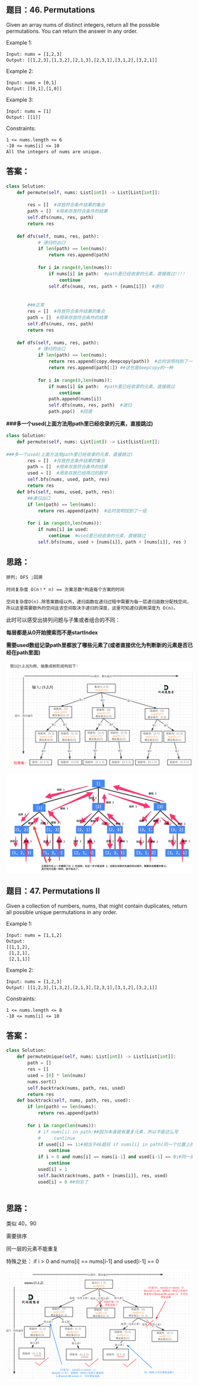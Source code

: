 ## 题目：46. Permutations
Given an array nums of distinct integers, return all the possible permutations. You can return the answer in any order.

Example 1:
```
Input: nums = [1,2,3]
Output: [[1,2,3],[1,3,2],[2,1,3],[2,3,1],[3,1,2],[3,2,1]]
```
Example 2:
```
Input: nums = [0,1]
Output: [[0,1],[1,0]]
```
Example 3:
```
Input: nums = [1]
Output: [[1]]
``` 
Constraints:
```
1 <= nums.length <= 6
-10 <= nums[i] <= 10
All the integers of nums are unique.
```
## 答案：
```python
class Solution:
    def permute(self, nums: List[int]) -> List[List[int]]:
        
        res = []  #存放符合条件结果的集合
        path = []  #用来存放符合条件的结果
        self.dfs(nums, res, path)
        return res
    
    def dfs(self, nums, res, path):
            # 递归的出口
            if len(path) == len(nums):
                return res.append(path)
            
            for i in range(0,len(nums)):
                if nums[i] in path:  #path里已经收录的元素，直接跳过!!!!
                    continue
                self.dfs(nums, res, path + [nums[i]])  #递归

 
        ###正常
        res = []  #存放符合条件结果的集合
        path = []  #用来存放符合条件的结果
        self.dfs(nums, res, path)
        return res
    
    def dfs(self, nums, res, path):
            # 递归的出口
            if len(path) == len(nums):
                return res.append(copy.deepcopy(path))  #此时说明找到了一组
                return res.append(path[:]) ##这也是deepcopy的一种
            
            for i in range(0,len(nums)):
                if nums[i] in path:  #path里已经收录的元素，直接跳过
                    continue
                path.append(nums[i])
                self.dfs(nums, res, path)  #递归
                path.pop()  #回溯
```

**###多一个used(上面方法用path里已经收录的元素，直接跳过)**
```python
class Solution:
    def permute(self, nums: List[int]) -> List[List[int]]:

###多一个used(上面方法用path里已经收录的元素，直接跳过)
        res = []  #存放符合条件结果的集合
        path = []  #用来存放符合条件的结果
        used = []  #用来存放已经用过的数字
        self.bfs(nums, used, path, res)
        return res
    def bfs(self, nums, used, path, res):
        ##递归出口
        if len(path) == len(nums):
            return res.append(path)  #此时说明找到了一组
        
        for i in range(0,len(nums)):
            if nums[i] in used:
                continue  #used里已经收录的元素，直接跳过
            self.bfs(nums, used + [nums[i]], path + [nums[i]], res )
```
## 思路：
```
排列; DFS ;回溯 

时间复杂度 O(n！* n) == 方案总数*构造每个方案的时间

空间复杂度O(n).除答案数组以外，递归函数在递归过程中需要为每一层递归函数分配栈空间，所以这里需要额外的空间且该空间取决于递归的深度，这里可知递归调用深度为 O(n)。

```
此时可以感受出排列问题与子集或者组合的不同：

**每层都是从0开始搜索而不是startIndex**

**需要used数组记录path里都放了哪些元素了(或者直接优化为判断新的元素是否已经在path里面)**


![a](https://github.com/SSRRBB/Leetcode/blob/main/Images/366.png)

![a](https://github.com/SSRRBB/Leetcode/blob/main/Images/367.png)

## 题目：47. Permutations II
Given a collection of numbers, nums, that might contain duplicates, return all possible unique permutations in any order.

Example 1:
```
Input: nums = [1,1,2]
Output:
[[1,1,2],
 [1,2,1],
 [2,1,1]]
```
Example 2:
```
Input: nums = [1,2,3]
Output: [[1,2,3],[1,3,2],[2,1,3],[2,3,1],[3,1,2],[3,2,1]]
``` 
Constraints:
```
1 <= nums.length <= 8
-10 <= nums[i] <= 10
```


## 答案：
```python
class Solution:
    def permuteUnique(self, nums: List[int]) -> List[List[int]]:
        path = []
        res = []
        used = [0] * len(nums)
        nums.sort()
        self.backtrack(nums, path, res, used)
        return res
    def backtrack(self, nums, path, res, used):
        if len(path) == len(nums):
            return res.append(path)
        
        for i in range(len(nums)):
            # if nums[i] in path:##因为本身就有重复元素，所以不能这么写
            #     continue
            if used[i] == 1:#相当于46题目 if nums[i] in path(同一个位置上的字符用过不能再用)
                continue
            if i > 0 and nums[i] == nums[i-1] and used[i-1] == 0:#同一层不能有重复（不可以）。#nums[i] == nums[i-1] and used[i-1] == 1说明同一树枝有重复，可以。。
                continue
            used[i] = 1
            self.backtrack(nums, path + [nums[i]], res, used)
            used[i] = 0 ##别忘了
        
  ```      

## 思路：
类似 40，90

需要排序

同一层的元素不能重复

特殊之处： if i > 0 and nums[i] == nums[i-1] and used[i-1] == 0


![a](https://github.com/SSRRBB/Leetcode/blob/main/Images/409.png)
